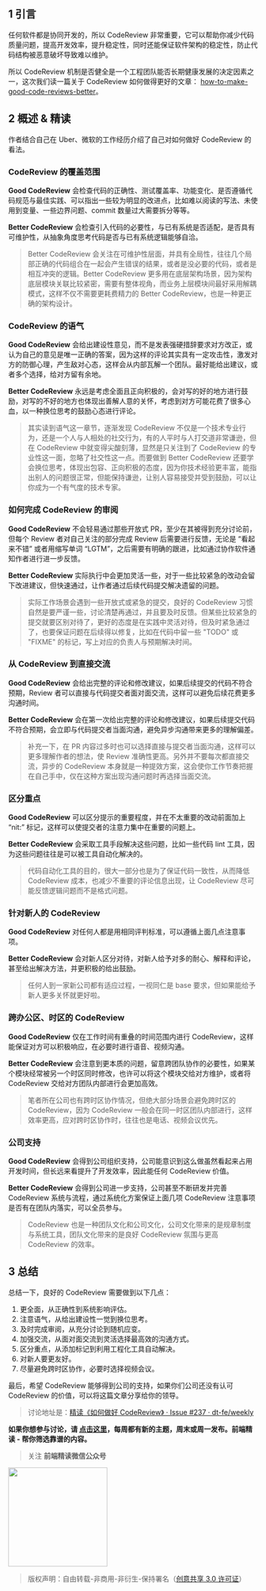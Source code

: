 ## 1 引言

任何软件都是协同开发的，所以 CodeReview 非常重要，它可以帮助你减少代码质量问题，提高开发效率，提升稳定性，同时还能保证软件架构的稳定性，防止代码结构被恶意破坏导致难以维护。

所以 CodeReview 机制是否健全是一个工程团队能否长期健康发展的决定因素之一，这次我们读一篇关于 CodeReview 如何做得更好的文章： [how-to-make-good-code-reviews-better](https://stackoverflow.blog/2019/09/30/how-to-make-good-code-reviews-better/)。

## 2 概述 & 精读

作者结合自己在 Uber、微软的工作经历介绍了自己对如何做好 CodeReview 的看法。

### CodeReview 的覆盖范围

**Good CodeReview** 会检查代码的正确性、测试覆盖率、功能变化、是否遵循代码规范与最佳实践、可以指出一些较为明显的改进点，比如难以阅读的写法、未使用到变量、一些边界问题、commit 数量过大需要拆分等等。

**Better CodeReview** 会检查引入代码的必要性，与已有系统是否适配，是否具有可维护性，从抽象角度思考代码是否与已有系统逻辑能够自洽。

> Better CodeReview 会关注在可维护性层面，并具有全局性，往往几个局部正确的代码组合在一起会产生错误的结果，或者是没必要的代码，或者是相互冲突的逻辑。Better CodeReview 更多用在底层架构场景，因为架构底层模块关联比较紧密，需要有整体视角，而业务上层模块间最好采用解耦模式，这样不仅不需要更耗费精力的 Better CodeReview，也是一种更正确的架构设计。

### CodeReview 的语气

**Good CodeReview** 会给出建设性意见，而不是发表强硬措辞要求对方改正，或认为自己的意见是唯一正确的答案，因为这样的评论其实具有一定攻击性，激发对方的防御心理，产生敌对心态，这样会从内部瓦解一个团队。最好能给出建议，或者多个选择，给对方留有余地。

**Better CodeReview** 永远是考虑全面且正向积极的，会对写的好的地方进行鼓励，对写的不好的地方也体现出善解人意的关怀，考虑到对方可能花费了很多心血，以一种换位思考的鼓励心态进行评论。

> 其实读到语气这一章节，逐渐发现 CodeReview 不仅是一个技术专业行为，还是一个人与人相处的社交行为，有的人平时与人打交道非常谦逊，但在 CodeReview 中就变得尖酸刻薄，显然是只关注到了 CodeReview 的专业性这一面，忽略了社交性这一点。而要做到 Better CodeReview 还要学会换位思考，体现出包容、正向积极的态度，因为你技术经验更丰富，能指出别人的问题很正常，但能保持谦逊，让别人容易接受并受到鼓励，可以让你成为一个有气度的技术专家。

### 如何完成 CodeReview 的审阅

**Good CodeReview** 不会轻易通过那些开放式 PR，至少在其被得到充分讨论前，但每个 Review 者对自己关注的部分完成 Review 后需要进行反馈，无论是 “看起来不错” 或者用缩写单词 “LGTM”，之后需要有明确的跟进，比如通过协作软件通知作者进行进一步反馈。

**Better CodeReview** 实际执行中会更加灵活一些，对于一些比较紧急的改动会留下改进建议，但快速通过，让作者通过后续代码提交解决遗留的问题。

> 实际工作场景会遇到一些开放式或紧急的提交，良好的 CodeReview 习惯自然是要严谨一些，讨论清楚再通过，并且要及时反馈。但某些比较紧急的提交就要区别对待了，更好的态度是在实践中灵活对待，但及时紧急通过了，也要保证问题在后续得以修复，比如在代码中留一些 "TODO" 或 "FIXME" 的标记，写上对应的负责人与预期解决时间。

### 从 CodeReview 到直接交流

**Good CodeReview** 会给出完整的评论和修改建议，如果后续提交的代码不符合预期，Review 者可以直接与代码提交者面对面交流，这样可以避免后续花费更多沟通时间。

**Better CodeReview** 会在第一次给出完整的评论和修改建议，如果后续提交代码不符合预期，会立即与代码提交者当面沟通，避免异步沟通带来更多的理解偏差。

> 补充一下，在 PR 内容过多时也可以选择直接与提交者当面沟通，这样可以更多理解作者的想法，使 Review 准确性更高。另外并不要每次都直接交流，异步的 CodeReview 本身就是一种提效方案，这会使你工作节奏把握在自己手中，仅在这种方案出现沟通问题时再选择当面交流。

### 区分重点

**Good CodeReview** 可以区分提示的重要程度，并在不太重要的改动前面加上 “nit:” 标记，这样可以使提交者的注意力集中在重要的问题上。

**Better CodeReview** 会采取工具手段解决这些问题，比如一些代码 lint 工具，因为这些问题往往是可以被工具自动化解决的。

> 代码自动化工具的目的，很大一部分也是为了保证代码一致性，从而降低 CodeReview 成本，也减少不重要的评论信息出现，让 CodeReview 尽可能反馈逻辑问题而不是格式问题。

### 针对新人的 CodeReview

**Good CodeReview** 对任何人都是用相同评判标准，可以遵循上面几点注意事项。

**Better CodeReview** 会对新人区分对待，对新人给予对多的耐心、解释和评论，甚至给出解决方法，并更积极的给出鼓励。

> 任何人到一家新公司都有适应过程，一视同仁是 base 要求，但如果能给予新人更多关怀就更好啦。

### 跨办公区、时区的 CodeReview

**Good CodeReview** 仅在工作时间有重叠的时间范围内进行 CodeReview，这样能保证对方可以积极响应，在必要时进行语音、视频沟通。

**Better CodeReview** 会注意到更本质的问题，留意跨团队协作的必要性，如果某个模块经常被另一个时区同时修改，也许可以将这个模块交给对方维护，或者将 CodeReview 交给对方团队内部进行会更加高效。

> 笔者所在公司也有跨时区协作情况，但绝大部分场景会避免跨时区的 CodeReview，因为 CodeReview 一般会在同一时区团队内部进行，这样效率更高，应对跨时区协作时，往往也是电话、视频会议优先。

### 公司支持

**Good CodeReview** 会得到公司组织支持，公司能意识到这么做虽然看起来占用开发时间，但长远来看提升了开发效率，因此能任何 CodeReview 价值。

**Better CodeReview** 会得到公司进一步支持，公司甚至不断研发并完善 CodeReview 系统与流程，通过系统化方案保证上面几项 CodeReview 注意事项是否有在团队内落实，可以全员参与。

> CodeReview 也是一种团队文化和公司文化，公司文化带来的是规章制度与系统工具，团队文化带来的是良好 CodeReview 氛围与更高 CodeReview 的效率。

## 3 总结

总结一下，良好的 CodeReview 需要做到以下几点：

1. 更全面，从正确性到系统影响评估。
2. 注意语气，从给出建设性一觉到换位思考。
3. 及时完成审阅，从充分讨论到随机应变。
4. 加强交流，从面对面交流到灵活选择最高效的沟通方式。
5. 区分重点，从添加标记到利用工程化工具自动解决。
6. 对新人要更友好。
7. 尽量避免跨时区协作，必要时选择视频会议。

最后，希望 CodeReview 能够得到公司的支持，如果你们公司还没有认可 CodeReview 的价值，可以将这篇文章分享给你的领导。

> 讨论地址是：[精读《如何做好 CodeReview》 · Issue #237 · dt-fe/weekly](https://github.com/dt-fe/weekly/issues/237)

**如果你想参与讨论，请 [点击这里](https://github.com/dt-fe/weekly)，每周都有新的主题，周末或周一发布。前端精读 - 帮你筛选靠谱的内容。**

> 关注 **前端精读微信公众号**

<img width=200 src="https://img.alicdn.com/tfs/TB165W0MCzqK1RjSZFLXXcn2XXa-258-258.jpg">

> 版权声明：自由转载-非商用-非衍生-保持署名（[创意共享 3.0 许可证](https://creativecommons.org/licenses/by-nc-nd/3.0/deed.zh)）
